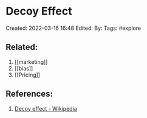# Decoy Effect
Created: 2022-03-16 16:48
Edited: 
By: 
Tags: #explore 



## Related:
1. [[marketing]]
2. [[bias]]
3. [[Pricing]]

## References:
1. [Decoy effect - Wikipedia](https://en.wikipedia.org/wiki/Decoy_effect)